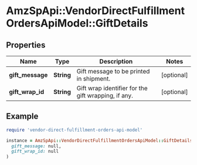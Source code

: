 # AmzSpApi::VendorDirectFulfillmentOrdersApiModel::GiftDetails

## Properties

| Name | Type | Description | Notes |
| ---- | ---- | ----------- | ----- |
| **gift_message** | **String** | Gift message to be printed in shipment. | [optional] |
| **gift_wrap_id** | **String** | Gift wrap identifier for the gift wrapping, if any. | [optional] |

## Example

```ruby
require 'vendor-direct-fulfillment-orders-api-model'

instance = AmzSpApi::VendorDirectFulfillmentOrdersApiModel::GiftDetails.new(
  gift_message: null,
  gift_wrap_id: null
)
```

